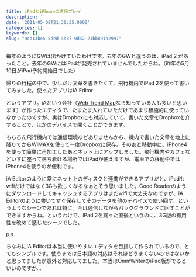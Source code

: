 ```yaml
---
title: iPadとiPhoneの連係プレイ
description: ''
date: '2011-05-08T21:30:35.000Z'
categories: []
keywords: []
slug: "9cd13be5-5ded-4d87-9d32-21bb891a2997"
---
```

毎年のようにGWは出かけていたわけです。去年のGWと違うのは、iPad 2 があったこと。去年のGWにはiPadが発売されていませんでしたからね。（昨年の5月10日がiPad予約開始日でした）

帰りの行程の中で、少しだけ文章を書きたくて、飛行機内でiPad 2を使って書いてみました。使ったアプリはiA Editor

というアプリ。iAという会社（[Web Trend Map](http://www.informationarchitects.jp/ja/wtm4/)なら知っている人も多いと思います）が作ったエディタで、たまたま入れていただけであまり積極的に使っていなかったのですが、実はDropboxにも対応していて、書いた文章をDropboxを介することで、ほかのデバイスで開くことができます。

もちろん飛行機内では通信環境などありませんから、機内で書いた文章を地上に降りてからWiMAXを使って一度Dropboxに保存。そのあと移動中に、iPhone4を使って簡単に再加工したあとネット上にアップしました。飛行機内やカフェなどいすに座って落ち着ける場所ではiPadが使えますが、電車での移動中ではiPhone4を使うのが便利です。

iA Editorのように常にネット上のディスクと連携ができるアプリだと、iPadもwifiだけではなく3Gも欲しくなるなぁとそう思いました。Good Readerのようにダウンロードしてキャッシュするアプリはまだwifiで大丈夫なのですが、iA Editorのように書いてすぐ保存してそのデータを他のデバイスで使い回す、というようなシーンであれば特に。今は通信しながらバックグラウンドに回すことができますからね。というわけで、iPad 2を買った直後というのに、3G版の有用性を改めて感じたシーンでした。

p.s.

ちなみにiA Editorは本当に使いやすいエディタを目指して作られているので、とてもシンプルです。使うまでは日本語の対応はそれほどうまくないのではないかと思ってましたが意外と対応してました。本当はOmmWriterのiPad版がでるといいのですが…